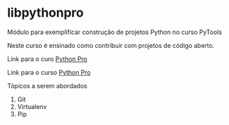 # libpythonpro
Módulo para exemplificar construção de projetos Python no curso PyTools

Neste curso é ensinado como contribuir com projetos de código aberto.

Link para o curo [Python Pro](http://www.python.pro.br)

Link para o curso [Python Pro](http://www.python.pro.br)

Tópicos a serem abordados
 1. Git
 2. Virtualenv
 3. Pip